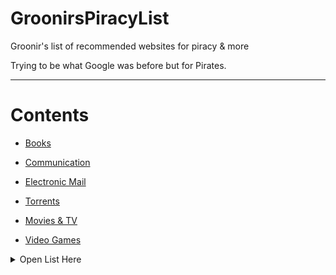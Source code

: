 # GroonirsPiracyList
Groonir's list of recommended websites for piracy &amp; more

Trying to be what Google was before but for Pirates.

-----------------

# Contents

- [Books](#books)

- [Communication](#communication)
- [Electronic Mail](#email)
- [Torrents](#torrents)


- [Movies & TV](#movies--tv)
- [Video Games](#video-games)
<details>

  <summary> Open List Here </summary>
  
## Books
- [libgen](libgen.rs) - Good for eBooks and scientific papers 

- [gutemberg](https://www.gutenberg.org/) - Legal Book library








## Video Games

- [fitgirlrepacks.site](fitgirlrepacks.site) - Largest video game repacker

- [igg games](igg-games.com) - Good for niche games 
  
  

## Communication

- [Telegram](telegram.org) - Chat with many piracy channels (needs a phone number)

- [Signal](signal.org) - E2E video and chat service 

- [Briar](briar.org) - E2E chat service 
- 
 
## Email
  - [Proton Mail](proton.me/mail) - Encrypted mail with proprietary code
  
  - [Emailnator](emailnator.com) - One of many temporary email services which I prefer
  
  - [Tutanota](https://tutanota.com/) - Encrypted mail
  
  - 
## Torrents
  
  
  
  - [QBittorrent](qbittorrent.org) - Open source torrent client
  
  
## Movies & TV
- [GogoAnime](https://gogoanime.llc) Anime site with old-looking user interface
- [Zoro](zoro.to) Anime site with modrn user interface
- [FMovies](fmovies.to) - Movie and Tv show aggregator
- [Soap2Day](soap2day.to) - Tv shows aggregator
  

</details>
